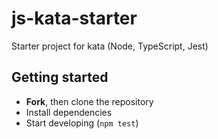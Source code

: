 # js-kata-starter

Starter project for kata (Node, TypeScript, Jest)

## Getting started

- **Fork**, then clone the repository
- Install dependencies
- Start developing (`npm test`)
